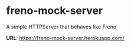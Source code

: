 # freno-mock-server
A simple HTTPServer that behaves like Freno

**URL**: https://freno-mock-server.herokuapp.com/
